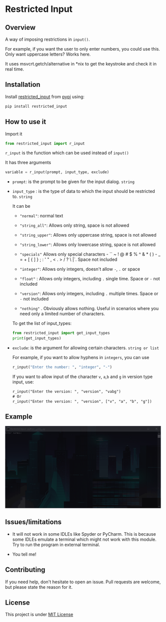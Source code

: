 # Restricted Input

## Overview

A way of imposing restrictions in `input()`.  

For example, if you want the user to only enter numbers, you could use this. Only want uppercase letters? Works here.  

It uses msvcrt.getch/alternative in *nix to get the keystroke and check it in real time.  

## Installation

Install [restricted_input](https://pypi.org/project/restricted_input/) from [pypi](https://pypi.org/) using:

```bash
pip install restricted_input
```

## How to use it

Import it

```python
from restricted_input import r_input
```

`r_input` is the function which can be used instead of `input()`  

It has three arguments

```python
variable = r_input(prompt, input_type, exclude)
```

* `prompt`: is the prompt to be given for the input dialog. `string`  

* `input_type` : is the type of data to which the input should be restricted to. `string`  

  It can be 

  *  `"normal"`: normal text

  * `"string_all"`: Allows only string, space is not allowed
  *  `"string_upper"`: Allows only uppercase string, space is not allowed
  *  `"string_lower"`: Allows only lowercase string, space is not allowed
  * `"specials"` Allows only special characters - `` ~ ! @ # $ % ^ & * ( ) - _ = + [ { ] } ; : ' " , < . > / ? \ |`. Space not included
  *  `"integer"`: Allows only integers, doesn't allow `-`, `.` or space
  *  `"float"` : Allows only integers, including `.` single time. Space or `-` not included
  * `"version"`: Allows only integers, including `.` multiple times. Space or `-` not included 
  *  `"nothing"` .    Obviously allows nothing. Useful in scenarios where you need only a limited number of characters.

  To get the list of input_types:

  ```python
  from restricted_input import get_input_types
  print(get_input_types)
  ```

* `exclude`: is the argument for allowing certain characters.  `string or list`

   For example, if you want to allow hyphens in `integers`, you can use

  ```python
  r_input("Enter the number: ", "integer", "-")
  ```

  If you want to allow input of the character `v`, `a`,`b` and `g` in version type input, use:

  ```pyth
  r_input("Enter the version: ", "version", "vabg")
  # Or
  r_input("Enter the version: ", "version", ["v", "a", "b", "g"])
  ```

## Example

![Example GIF](https://raw.githubusercontent.com/FuturisticGoo/restricted_input/main/example/example.gif)

## Issues/limitations

* It will not work in some IDLEs like Spyder or PyCharm. This is because some IDLEs emulate a terminal which might not work with this module. Try to run the program in external terminal.

* You tell me!

  

## Contributing

If you need help, don't hesitate to open an issue. Pull requests are welcome, but please state the reason for it.

## License

This project is under [MIT License](https://choosealicense.com/licenses/mit/)